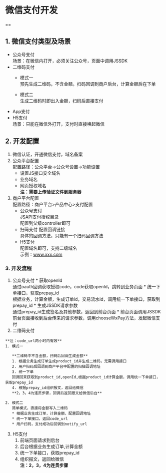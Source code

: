 # 微信支付开发
==
## 1. 微信支付类型及场景

* 公众号支付<br>
  场景：在微信内打开，必须关注公众号，页面中调用JSSDK
* 二维码支付<br>
  * 模式一  
    预先生成二维码，不含金额。扫码回调到商户后台，计算金额后在下单
    
  * 模式二  
   	 生成二维码时即出入金额，扫码后直接支付
* App支付
* H5支付  
	场景：只能在微信外打开，支付时直接唤起微信

## 2. 开发配置
1. 微信认证，开通微信支付，域名备案
2. 公众平台配置  
   配置路径：公众平台->公众号设置->功能设置  
	* 设置JS接口安全域名
	* 业务域名
	* 网页授权域名  
	**注：需要上传验证文件到服务器**
3. 商户平台配置  
   配置路径：商户平台>产品中心>支付配置
   * 公众号支付  
     JSAPI支付授权目录  
     配置到父级controller即可
   * 扫码支付
   	  配置回调链接  
   	  具体的回调方法，只能有一个扫码回调方法
   * H5支付  
     配置域名即可，支持二级域名  
     示例：www.xxx.com
     
### 3. 开发流程
  1. 公众号支付
  	* 获取openId  
  	  通过oauth回调获取授权code，code获取openId，跳转到业务页面
  	* 统一下单接口，获取prepay_id  
  	  根据业务，计算金额，生成订单id，交易流水id，调用统一下单接口，获取到prepay_id
  	* 生成JSSDK请求参数  
  	  通过prepay_id生成签名及其他参数，返回到前台页面
  	* 前台页面调用JSSDK  
  	  前台页面接收到后台传来的请求参数，调用chooseWxPay方法，发起微信支付
  2. 二维码支付  
  
    **注：code_url两小时内有效**
    1. 模式一
      
       **二维码中不含金额，扫码后回调生成金额**
       1. 根据业务生成订单生成product_id并生成二维码，无需调用接口
       2. 用户扫码后回调到商户平台中配置的扫描回调地址
       3. 统一下单  
       回调回来获取到product_id,openId,根据product_id计算金额，调用统一下单接口，获取prepay_id
       4. 根据prepay_id组织报文，返回给微信  
       **2，3，4为连贯步骤，回调后返回报文给微信后台**
    
    2. 模式二  
       简单模式，直接将金额写入二维码
       * 根据业务生成订单，计算金额，配置回调地址
       * 统一下单接口，返回code_url
       * 用户扫码，支付成功后回调到notify_url

  3. H5支付
     1. 前端页面请求到后台
     2. 后台根据业务生成订单,计算金额
     3. 统一下单接口，获取prepay_id
     4. 组织报文，返回给微信  
     **注：2，3，4为连贯步骤**
       
     